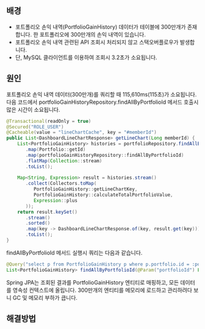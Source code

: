 
## 배경
- 포트폴리오 손익 내역(PortfolioGainHistory) 데이터가 테이블에 300만개가 존재합니다. 한 포트폴리오에 300만개의 손익 내역이 있습니다.
- 포트폴리오 손익 내역 관련된 API 조회시 처리되지 않고 스택오버플로우가 발생합니다.
- 단, MySQL 클라이언트를 이용하여 조회시 3.2초가 소요됩니다.

## 원인
포트폴리오 손익 내역 데이터(300만개)를 쿼리할 때 115,610ms(115초)가 소요됩니다. 다음 코드에서 portfolioGainHistoryRepository.findAllByPortfolioId 메서드 호출시 많은 시간이 소요됩니다.
```java
@Transactional(readOnly = true)  
@Secured("ROLE_USER")  
@Cacheable(value = "lineChartCache", key = "#memberId")  
public List<DashboardLineChartResponse> getLineChart(Long memberId) {  
    List<PortfolioGainHistory> histories = portfolioRepository.findAllByMemberId(memberId).stream()  
       .map(Portfolio::getId)  
       .map(portfolioGainHistoryRepository::findAllByPortfolioId)  
       .flatMap(Collection::stream)  
       .toList();  
  
    Map<String, Expression> result = histories.stream()  
       .collect(Collectors.toMap(  
          PortfolioGainHistory::getLineChartKey,  
          PortfolioGainHistory::calculateTotalPortfolioValue,  
          Expression::plus  
       ));  
    return result.keySet()  
       .stream()  
       .sorted()  
       .map(key -> DashboardLineChartResponse.of(key, result.get(key)))  
       .toList();  
}
```

findAllByPortfolioId 메서드 실행시 쿼리는 다음과 같습니다.
```java
@Query("select p from PortfolioGainHistory p where p.portfolio.id = :portfolioId")  
List<PortfolioGainHistory> findAllByPortfolioId(@Param("portfolioId") Long portfolioId);
```

Spring JPA는 조회된 결과를 PortfolioGainHistory 엔티티로 매핑하고, 모든 데이터를 영속성 컨텍스트에 올립니다. 300만개의 엔티티를 메모리에 로드하고 관리하려다 보니 GC 및 메모리 부하가 큽니다.

## 해결방법

